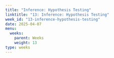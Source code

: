 ```yaml
---
title: "Inference: Hypothesis Testing"
linktitle: "13: Inference: Hypothesis Testing"
week_id: "13-inference-hypothesis-testing"
date: 2025-04-07
menu:
  weeks:
    parent: Weeks
    weight: 13
type: weeks
---
```


